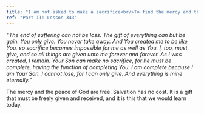 ```yaml
---
title: "I am not asked to make a sacrifice<br/>To find the mercy and the peace of God."
ref: "Part II: Lesson 343"
---
```


*“The end of suffering can not be loss. The gift of everything can but be
gain. You only give. You never take away. And You created me to be like
You, so sacrifice becomes impossible for me as well as You. I, too, must
give, and so all things are given unto me forever and forever. As I was
created, I remain. Your Son can make no sacrifice, for he must be
complete, having the function of completing You. I am complete because I
am Your Son. I cannot lose, for I can only give. And everything is mine
eternally.”*

The mercy and the peace of God are free. Salvation has no cost. It is a
gift that must be freely given and received, and it is this that we
would learn today.

